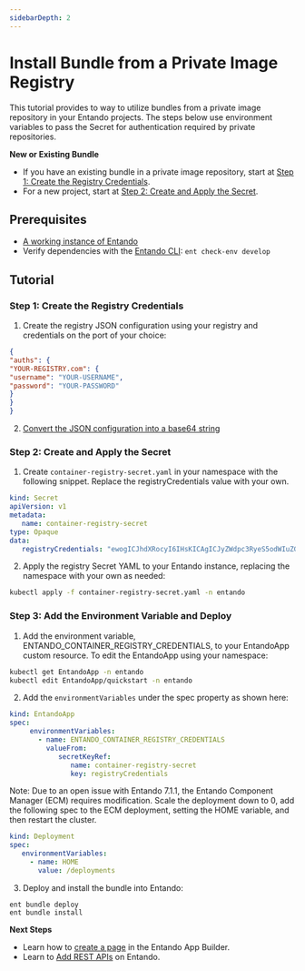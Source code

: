 ```yaml
---
sidebarDepth: 2
---
```


# Install Bundle from a Private Image Registry

This tutorial provides to way to utilize bundles from a private image repository in your Entando projects. The steps below use environment variables to pass the Secret for authentication required by private repositories.

**New or Existing Bundle**
* If you have an existing bundle in a private image repository, start at [Step 1: Create the Registry Credentials](#step-1-create-the-registry-credentials). 
* For a new project, start at [Step 2: Create and Apply the Secret](#step-2-create-and-apply-the-secret).

## Prerequisites

* [A working instance of Entando](../../../docs/getting-started/)
* Verify dependencies with the [Entando CLI](../../docs/getting-started/entando-cli.md#check-the-environment): `ent check-env develop`

## Tutorial
### Step 1: Create the Registry Credentials
1. Create the registry JSON configuration using your registry and credentials on the port of your choice: 
``` json
{
"auths": {
"YOUR-REGISTRY.com": {
"username": "YOUR-USERNAME",
"password": "YOUR-PASSWORD"
}
}
}
```

2. [Convert the JSON configuration into a base64 string](https://www.base64encode.org/)  

### Step 2: Create and Apply the Secret
1. Create `container-registry-secret.yaml` in your namespace with the following snippet. Replace the registryCredentials value with your own. 
``` yaml
kind: Secret
apiVersion: v1
metadata:
   name: container-registry-secret
type: Opaque
data:
   registryCredentials: "ewogICJhdXRocyI6IHsKICAgICJyZWdpc3RyeS5odWIuZG9ja2VyLmNvbSI6IHsKICAgICAgICAidXNlcm5hbWUiOiAidGVzdG5hbWV4eHgiLAogICAgICAgICJwYXNzd29yZCI6ICJUZXN0bmFtZXBhc3N3ZCIKfQp9Cn0="
```

2. Apply the registry Secret YAML to your Entando instance, replacing the namespace with your own as needed:
``` sh
kubectl apply -f container-registry-secret.yaml -n entando
```

### Step 3: Add the Environment Variable and Deploy 
1. Add the environment variable, ENTANDO_CONTAINER_REGISTRY_CREDENTIALS, to your EntandoApp custom resource. To edit the EntandoApp using your namespace:
``` sh
kubectl get EntandoApp -n entando
kubectl edit EntandoApp/quickstart -n entando
```
2. Add the `environmentVariables` under the spec property as shown here:
``` yaml
kind: EntandoApp
spec:
     environmentVariables:
       - name: ENTANDO_CONTAINER_REGISTRY_CREDENTIALS
         valueFrom:
            secretKeyRef:
               name: container-registry-secret
               key: registryCredentials

```
Note: Due to an open issue with Entando 7.1.1, the Entando Component Manager (ECM) requires modification. Scale the deployment down to 0, add the following spec to the ECM deployment, setting the HOME variable, and then restart the cluster.
``` yaml
kind: Deployment
spec:
   environmentVariables:
     - name: HOME
       value: /deployments
```

3. Deploy and install the bundle into Entando:
```
ent bundle deploy
ent bundle install
```
**Next Steps**
* Learn how to [create a page](../compose/page-management.md) in the Entando App Builder.
* Learn to [Add REST APIs](../devops/add-rest-api.md) on Entando.
